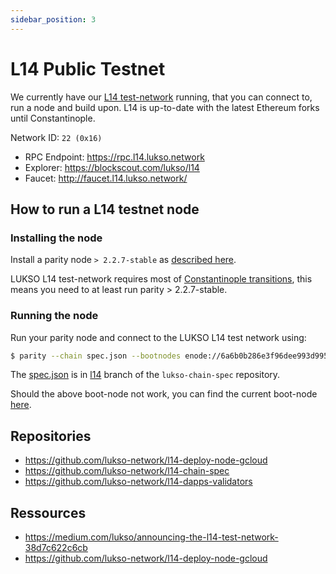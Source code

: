 ```yaml
---
sidebar_position: 3
---
```


# L14 Public Testnet

We currently have our [L14 test-network](http://explorer.l14.lukso.network/) running, that you can connect to, run a node and build upon. L14 is up-to-date with the latest Ethereum forks until Constantinople.

Network ID: `22 (0x16)`

- RPC Endpoint: <https://rpc.l14.lukso.network>
- Explorer: <https://blockscout.com/lukso/l14>
- Faucet: <http://faucet.l14.lukso.network/>

## How to run a L14 testnet node

### Installing the node

Install a parity node `> 2.2.7-stable` as [described here](https://openethereum.github.io/Setup.html).

LUKSO L14 test-network requires most of [Constantinople transitions](https://blog.ethereum.org/2019/02/22/ethereum-constantinople-st-petersburg-upgrade-announcement/), this means you need to at least run parity > 2.2.7-stable.

### Running the node

Run your parity node and connect to the LUKSO L14 test network using:

```bash
$ parity --chain spec.json --bootnodes enode://6a6b0b286e3f96dee993d995f3fd435a065388664e211f02533e28c9ddc31089eb90f71d1386c3c74ee60f79df86cacdb10992c38e2f9cccac4881cb84526415@35.195.116.26:30303
```

The [spec.json](https://github.com/lukso-network/lukso-chain-spec/blob/l14/spec.json) is in [l14](https://github.com/lukso-network/lukso-chain-spec/tree/l14) branch of the `lukso-chain-spec` repository.

Should the above boot-node not work, you can find the current boot-node [here](https://github.com/lukso-network/lukso-chain-spec/blob/l14/bootnodes.txt).

## Repositories

- <https://github.com/lukso-network/l14-deploy-node-gcloud>
- <https://github.com/lukso-network/l14-chain-spec>
- <https://github.com/lukso-network/l14-dapps-validators>

## Ressources

- https://medium.com/lukso/announcing-the-l14-test-network-38d7c622c6cb
- https://github.com/lukso-network/l14-deploy-node-gcloud
